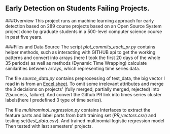 ## Early Detection on Students Failing Projects.

###Overview
This project runs an machine learning approach for early detection based on 289 course projects based on 
an Open Source System project done by graduate students 
in a 500-level computer science course in past five years.

###Files and Data Source
The script _*plot_commits_each_pr.py*_ contains helper methods,
such as interacting with GITHUB api to get the working patterns
and convert into arrays (here I took the first 20 days of the whole 35 periods)
as well as methods (Dynamic Time Wrapping) calculate similarities between arrays, which representing
time series data.

The file _*source_data.py*_ contains preprocessing of test_data, the big vector I read in
is from an [Excel sheet](https://docs.google.com/spreadsheets/d/1llczBevbH0kbtAjKD_XH6BRVRCHZFboJ1V03dG_kPmQ/edit#gid=0).
To omit some irrelevant attributes and merge the 3 decisions on projects' (fully merged, partially merged, rejected) into 2(success, failure).
And convert the Github PR link into times series cluster labels(here I predefined 3 type of time series).

The file _*multinominol_regression.py*_ contains Interfaces to extract the feature parts and label parts from both
training set (*PR_vectors.csv*) and testing set(*test_data.csv*). And trained multinomial logistic regression model
Then tested with last semesters' projects. 
